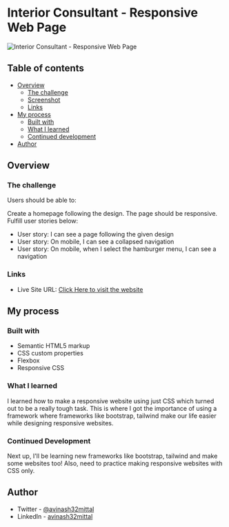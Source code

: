 # Interior Consultant - Responsive Web Page

![Interior Consultant - Responsive Web Page](https://user-images.githubusercontent.com/79203678/121774043-aeecf180-cb9d-11eb-84c8-a68f5aea7813.png)

## Table of contents

- [Overview](#overview)
  - [The challenge](#the-challenge)
  - [Screenshot](#screenshot)
  - [Links](#links)
- [My process](#my-process)
  - [Built with](#built-with)
  - [What I learned](#what-i-learned)
  - [Continued development](#continued-development)
- [Author](#author)

## Overview

### The challenge

Users should be able to:

Create a homepage following the design. The page should be responsive. Fulfill user stories below:
- User story: I can see a page following the given design
- User story: On mobile, I can see a collapsed navigation
- User story: On mobile, when I select the hamburger menu, I can see a navigation

### Links

- Live Site URL: [Click Here to visit the website](https://intconsultantpage.netlify.app/)

## My process

### Built with

- Semantic HTML5 markup
- CSS custom properties
- Flexbox
- Responsive CSS

### What I learned

I learned how to make a responsive website using just CSS which turned out to be a really tough task. This is where I got the importance of using a framework where frameworks like bootstrap, tailwind make our life easier while designing responsive websites.

### Continued Development

Next up, I'll be learning new frameworks like bootstrap, tailwind and make some websites too! Also, need to practice making responsive websites with CSS only.

## Author

- Twitter - [@avinash32mittal](https://www.twitter.com/avinash32mittal)
- LinkedIn - [avinash32mittal](https://www.linkedin.com/in/avinash32mittal/)
